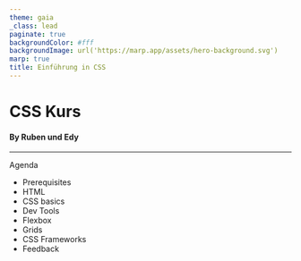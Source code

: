 ```yaml
---
theme: gaia
_class: lead
paginate: true
backgroundColor: #fff
backgroundImage: url('https://marp.app/assets/hero-background.svg')
marp: true
title: Einführung in CSS
---
```


# CSS Kurs

#### By Ruben und Edy

---

Agenda

- Prerequisites
- HTML
- CSS basics
- Dev Tools
- Flexbox
- Grids
- CSS Frameworks
- Feedback